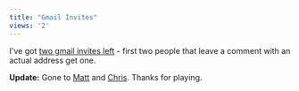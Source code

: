 ```yaml
---
title: "Gmail Invites"
views: '2'
---
```

<p>I've got <a href="http://www.geekculture.com/joyoftech/joyarchives/560.html">two gmail invites left</a> - first two people that leave a comment with an actual address get one.</p>
<p><strong>Update:</strong> Gone to <a href="http://www.mennoboy.com/bigboots/">Matt</a> and <a href="http://acrossthewaters.blogspot.com/">Chris</a>.  Thanks for playing.</p>

